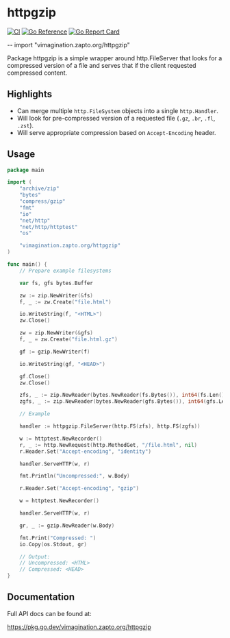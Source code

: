 # httpgzip

[![CI](https://github.com/MJKWoolnough/httpgzip/actions/workflows/go-checks.yml/badge.svg)](https://github.com/MJKWoolnough/httpgzip/actions)
[![Go Reference](https://pkg.go.dev/badge/vimagination.zapto.org/httpgzip.svg)](https://pkg.go.dev/vimagination.zapto.org/httpgzip)
[![Go Report Card](https://goreportcard.com/badge/vimagination.zapto.org/httpgzip)](https://goreportcard.com/report/vimagination.zapto.org/httpgzip)

--
    import "vimagination.zapto.org/httpgzip"

Package httpgzip is a simple wrapper around http.FileServer that looks for a compressed version of a file and serves that if the client requested compressed content.

## Highlights

 - Can merge multiple `http.FileSystem` objects into a single `http.Handler`.
 - Will look for pre-compressed version of a requested file (`.gz`, `.br`, `.fl`, `.zst`).
 - Will serve appropriate compression based on `Accept-Encoding` header.

## Usage

```go
package main

import (
	"archive/zip"
	"bytes"
	"compress/gzip"
	"fmt"
	"io"
	"net/http"
	"net/http/httptest"
	"os"

	"vimagination.zapto.org/httpgzip"
)

func main() {
	// Prepare example filesystems

	var fs, gfs bytes.Buffer

	zw := zip.NewWriter(&fs)
	f, _ := zw.Create("file.html")

	io.WriteString(f, "<HTML>")
	zw.Close()

	zw = zip.NewWriter(&gfs)
	f, _ = zw.Create("file.html.gz")

	gf := gzip.NewWriter(f)

	io.WriteString(gf, "<HEAD>")

	gf.Close()
	zw.Close()

	zfs, _ := zip.NewReader(bytes.NewReader(fs.Bytes()), int64(fs.Len()))
	zgfs, _ := zip.NewReader(bytes.NewReader(gfs.Bytes()), int64(gfs.Len()))

	// Example

	handler := httpgzip.FileServer(http.FS(zfs), http.FS(zgfs))

	w := httptest.NewRecorder()
	r, _ := http.NewRequest(http.MethodGet, "/file.html", nil)
	r.Header.Set("Accept-encoding", "identity")

	handler.ServeHTTP(w, r)

	fmt.Println("Uncompressed:", w.Body)

	r.Header.Set("Accept-encoding", "gzip")

	w = httptest.NewRecorder()

	handler.ServeHTTP(w, r)

	gr, _ := gzip.NewReader(w.Body)

	fmt.Print("Compressed: ")
	io.Copy(os.Stdout, gr)

	// Output:
	// Uncompressed: <HTML>
	// Compressed: <HEAD>
}
```

## Documentation

Full API docs can be found at:

https://pkg.go.dev/vimagination.zapto.org/httpgzip
